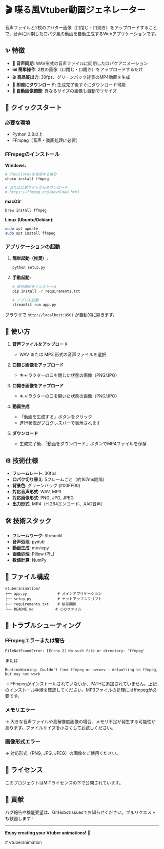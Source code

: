 # 🎬 喋る風Vtuber動画ジェネレーター

音声ファイルと2枚のアバター画像（口閉じ・口開き）をアップロードすることで、音声に同期した口パク風の動画を自動生成するWebアプリケーションです。

## ✨ 特徴

- 🎤 **音声同期**: WAV形式の音声ファイルに同期した口パクアニメーション
- 🖼️ **簡単操作**: 2枚の画像（口閉じ・口開き）をアップロードするだけ
- 🎬 **高品質出力**: 30fps、グリーンバック背景のMP4動画を生成
- 💾 **即座にダウンロード**: 生成完了後すぐにダウンロード可能
- 🔄 **自動画像調整**: 異なるサイズの画像も自動でリサイズ

## 🚀 クイックスタート

### 必要な環境
- Python 3.8以上
- FFmpeg（音声・動画処理に必要）

### FFmpegのインストール

**Windows:**
```bash
# Chocolateyを使用する場合
choco install ffmpeg

# または公式サイトからダウンロード
# https://ffmpeg.org/download.html
```

**macOS:**
```bash
brew install ffmpeg
```

**Linux (Ubuntu/Debian):**
```bash
sudo apt update
sudo apt install ffmpeg
```

### アプリケーションの起動

1. **簡単起動（推奨）:**
   ```bash
   python setup.py
   ```

2. **手動起動:**
   ```bash
   # 依存関係をインストール
   pip install -r requirements.txt
   
   # アプリを起動
   streamlit run app.py
   ```

ブラウザで `http://localhost:8501` が自動的に開きます。

## 📝 使い方

1. **音声ファイルをアップロード**
   - WAV または MP3 形式の音声ファイルを選択

2. **口閉じ画像をアップロード**
   - キャラクターの口を閉じた状態の画像（PNG/JPG）

3. **口開き画像をアップロード**
   - キャラクターの口を開いた状態の画像（PNG/JPG）

4. **動画生成**
   - 「動画を生成する」ボタンをクリック
   - 進行状況がプログレスバーで表示されます

5. **ダウンロード**
   - 生成完了後、「動画をダウンロード」ボタンでMP4ファイルを保存

## ⚙️ 技術仕様

- **フレームレート**: 30fps
- **口パク切り替え**: 5フレームごと（約167ms間隔）
- **背景色**: グリーンバック (#00FF00)
- **対応音声形式**: WAV, MP3
- **対応画像形式**: PNG, JPG, JPEG
- **出力形式**: MP4（H.264エンコード、AAC音声）

## 🛠️ 技術スタック

- **フレームワーク**: Streamlit
- **音声処理**: pydub
- **動画生成**: moviepy
- **画像処理**: Pillow (PIL)
- **数値計算**: NumPy

## 📁 ファイル構成

```
vtuberanimation/
├── app.py              # メインアプリケーション
├── setup.py            # セットアップスクリプト
├── requirements.txt    # 依存関係
└── README.md          # このファイル
```

## 🔧 トラブルシューティング

### FFmpegエラーまたは警告
```
FileNotFoundError: [Errno 2] No such file or directory: 'ffmpeg'
```
または
```
RuntimeWarning: Couldn't find ffmpeg or avconv - defaulting to ffmpeg, but may not work
```
→ FFmpegがインストールされていないか、PATHに追加されていません。上記のインストール手順を確認してください。MP3ファイルの処理にはffmpegが必要です。

### メモリエラー
→ 大きな音声ファイルや高解像度画像の場合、メモリ不足が発生する可能性があります。ファイルサイズを小さくしてお試しください。

### 画像形式エラー
→ 対応形式（PNG, JPG, JPEG）の画像をご使用ください。

## 📄 ライセンス

このプロジェクトはMITライセンスの下で公開されています。

## 🤝 貢献

バグ報告や機能要望は、GitHubのIssuesでお知らせください。プルリクエストも歓迎します！

---

**Enjoy creating your Vtuber animations! 🎉**

#   v t u b e r a n i m a t i o n  
 